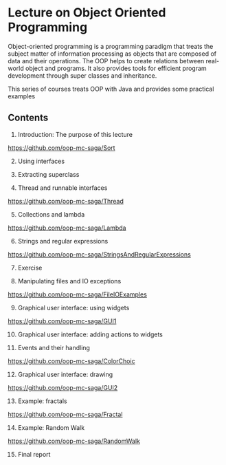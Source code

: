 # Lecture on Object Oriented Programming

Object-oriented programming is a programming paradigm that treats the subject matter of information processing as objects that are composed of data and their operations.
The OOP helps to create relations between real-world object and programs.
It also provides tools for efficient program development through super classes and inheritance. 

This series of courses treats OOP with Java and provides some practical examples

## Contents
1. Introduction: The purpose of this lecture

https://github.com/oop-mc-saga/Sort

2. Using interfaces

3. Extracting superclass

4. Thread and runnable interfaces

https://github.com/oop-mc-saga/Thread

5. Collections and lambda

https://github.com/oop-mc-saga/Lambda

6. Strings and regular expressions

https://github.com/oop-mc-saga/StringsAndRegularExpressions

7. Exercise

8. Manipulating files and IO exceptions

https://github.com/oop-mc-saga/FileIOExamples

9. Graphical user interface: using widgets

https://github.com/oop-mc-saga/GUI1

10. Graphical user interface: adding actions to widgets

11. Events and their handling

https://github.com/oop-mc-saga/ColorChoic

12. Graphical user interface: drawing

https://github.com/oop-mc-saga/GUI2

13. Example: fractals

https://github.com/oop-mc-saga/Fractal

14. Example: Random Walk

https://github.com/oop-mc-saga/RandomWalk

15. Final report